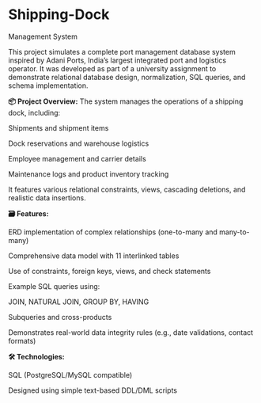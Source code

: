 # Shipping-Dock
Management System


This project simulates a complete port management database system inspired by Adani Ports, India’s largest integrated port and logistics operator. It was developed as part of a university assignment to demonstrate relational database design, normalization, SQL queries, and schema implementation.

**📦 Project Overview:**
The system manages the operations of a shipping dock, including:

Shipments and shipment items

Dock reservations and warehouse logistics

Employee management and carrier details

Maintenance logs and product inventory tracking

It features various relational constraints, views, cascading deletions, and realistic data insertions.

**🗃️ Features:**

ERD implementation of complex relationships (one-to-many and many-to-many)

Comprehensive data model with 11 interlinked tables

Use of constraints, foreign keys, views, and check statements

Example SQL queries using:

JOIN, NATURAL JOIN, GROUP BY, HAVING

Subqueries and cross-products

Demonstrates real-world data integrity rules (e.g., date validations, contact formats)

**🛠 Technologies:**

SQL (PostgreSQL/MySQL compatible)

Designed using simple text-based DDL/DML scripts
